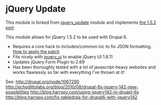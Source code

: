 # jQuery Update

This module is forked from [jquery_update](http://drupal.org/project/jquery_update) module and implements [the 1.5.2 port](http://drupal.org/node/1067290)

This module allows for jQuery 1.5.2 to be used with Drupal 6.

- Requires a core hack to includes/common.inc to fix JSON formatting. [How to apply the patch](https://github.com/alexweber/jquery_update/wiki)
- Fits nicely with [jquery_ui](https://github.com/alexweber/jquery_ui) to enable jQuery UI 1.8.11
- Updates jQuery Form Plugin to 2.69
- Has been thoroughly tested with a lot of javascript-heavy websites and works flawlessly so far with everything I've thrown at it!

See:
http://drupal.org/node/1067290
http://echodittolabs.org/blog/2010/08/drupal-6x-jquery-142-new-possibilities
http://blog.harrspy.com/using-jquery142-in-druapl-6x
http://blog.harrspy.com/fix-tabledrag-for-drupal6-with-jquery142
